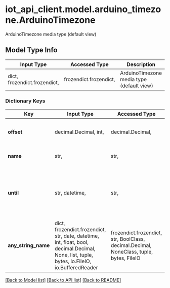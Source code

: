# iot_api_client.model.arduino_timezone.ArduinoTimezone

ArduinoTimezone media type (default view)

## Model Type Info
Input Type | Accessed Type | Description | Notes
------------ | ------------- | ------------- | -------------
dict, frozendict.frozendict,  | frozendict.frozendict,  | ArduinoTimezone media type (default view) | 

### Dictionary Keys
Key | Input Type | Accessed Type | Description | Notes
------------ | ------------- | ------------- | ------------- | -------------
**offset** | decimal.Decimal, int,  | decimal.Decimal,  | Current UTC DST offset in seconds. | value must be a 64 bit integer
**name** | str,  | str,  | Name of the time zone. | 
**until** | str, datetime,  | str,  | Date until the offset is valid. | [optional] value must conform to RFC-3339 date-time
**any_string_name** | dict, frozendict.frozendict, str, date, datetime, int, float, bool, decimal.Decimal, None, list, tuple, bytes, io.FileIO, io.BufferedReader | frozendict.frozendict, str, BoolClass, decimal.Decimal, NoneClass, tuple, bytes, FileIO | any string name can be used but the value must be the correct type | [optional]

[[Back to Model list]](../../README.md#documentation-for-models) [[Back to API list]](../../README.md#documentation-for-api-endpoints) [[Back to README]](../../README.md)

